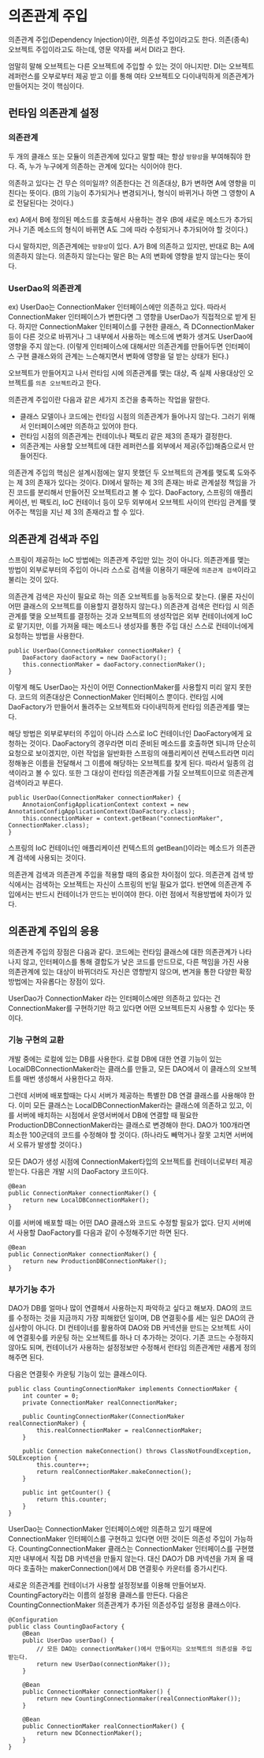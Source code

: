 # 의존관계 주입
의존관계 주입(Dependency Injection)이란, 의존성 주입이라고도 한다.
의존(종속) 오브젝트 주입이라고도 하는데, 영문 약자를 써서 DI라고 한다.

엄말히 말해 오브젝트는 다른 오브젝트에 주입할 수 있는 것이 아니지만. 
DI는 오브젝트 레퍼런스를 오부로부터 제공 받고 이를 통해 여타 오브젝트오 다이내믹하게 의존관계가 만들어지는 것이 핵심이다.

## 런타임 의존관계 설정
### 의존관계
두 개의 클래스 또는 모듈이 의존관계에 있다고 말할 때는 항상 `방향성`을 부여해줘야 한다.
즉, 누가 누구에게 의존하는 관계에 있다는 식이어야 한다.

의존하고 있다는 건 무슨 의미일까?
의존한다는 건 의존대상, B가 변하면 A에 영향을 미친다는 뜻이다.
(B의 기능이 추가되거나 변경되거나, 형식이 바뀌거나 하면 그 영향이 A로 전달된다는 것이다.)

ex) A에서 B에 정의된 메소드를 호출해서 사용하는 경우
(B에 새로운 메소드가 추가되거나 기존 메소드의 형식이 바뀌면 A도 그에 따라 수정되거나 추가되어야 할 것이다.) 

다시 말하지만, 의존관계에는 `방향성`이 있다.
A가 B에 의존하고 있지만, 반대로 B는 A에 의존하지 않는다.
의존하지 않는다는 말은 B는 A의 변화에 영향을 받지 않는다는 뜻이다.

### UserDao의 의존관계
ex)
UserDao는 ConnectionMaker 인터페이스에만 의존하고 있다.
따라서 ConnectionMaker 인터페이스가 변한다면 그 영향을 UserDao가 직접적으로 받게 된다.
하지만 ConnectionMaker 인터페이스를 구현한 클래스, 즉 DConnectionMaker 등이 다른 것으로 바뀌거나 그 내부에서 사용하는 메소드에 변화가 생겨도 UserDao에 영향을 주지 않는다.
(이렇게 인터페이스에 대해서만 의존관계를 만들어두면 인터페이스 구현 클래스와의 관계는 느슨해지면서 변화에 영향을 덜 받는 상태가 된다.)

오브젝트가 만들어지고 나서 런타임 시에 의존관계를 맺는 대상, 즉 실제 사용대상인 오브젝트를 `의존 오브젝트`라고 한다.

의존관계 주입이란 다음과 같은 세가지 조건을 충족하는 작업을 말한다.
* 클래스 모델이나 코드에는 런타임 시점의 의존관계가 들어나지 않는다. 그러기 위해서 인터페이스에만 의존하고 있어야 한다.
* 런타임 시점의 의존관계는 컨테이너나 팩토리 같은 제3의 존재가 결정한다.
* 의존관계는 사용할 오브젝트에 대한 레퍼런스를 외부에서 제공(주입)해줌으로서 만들어진다.

의존관계 주입의 핵심은 설계시점에는 알지 못했던 두 오브젝트의 관계를 맺도록 도와주는 제 3의 존재가 있다는 것이다.
DI에서 말하는 제 3의 존재는 바로 관계설정 책임을 가진 코드를 분리해서 만들어진 오브젝트라고 볼 수 있다.
DaoFactory, 스프링의 애플리케이션, 빈 팩토리, IoC 컨테이너 등이 모두 외부에서 오브젝트 사이의 런타임 관계를 맺어주는 책임을 지닌 제 3의 존재라고 할 수 있다.

## 의존관계 검색과 주입
스프링이 제공하는 IoC 방법에는 의존관계 주입만 있는 것이 아니다.
의존관계를 맺는 방법이 외부로부터의 주입이 아니라 스스로 검색을 이용하기 때문에 `의존관계 검색`이라고 불리는 것이 있다.

의존관계 검색은 자신이 필요로 하는 의존 오브젝트를 능동적으로 찾는다.
(물론 자신이 어떤 클래스의 오브젝트를 이용할지 결정하지 않는다.)
의존관계 검색은 런타임 시 의존관계를 맺을 오브젝트를 결정하는 것과 오브젝트의 생성작업은 외부 컨테이너에게 IoC로 맡기지만, 이를 가져올 때는 메소드나 생성자를 통한 주입 대신 스스로 컨테이너에게 요청하는 방법을 사용한다.

~~~
public UserDao(ConnectionMaker connectionMaker) {
    DaoFactory daoFactory = new DaoFactory();
    this.connectionMaker = daoFactory.connectionMaker();
}
~~~

이렇게 해도 UserDao는 자신이 어떤 ConnectionMaker를 사용할지 미리 알지 못한다.
코드의 의존대상은 ConnectionMaker 인터페이스 뿐이다.
런타임 시에 DaoFactory가 만들어서 돌려주는 오브젝트와 다이내믹하게 런타임 의존관계를 맺는다.

해당 방법은 외부로부터의 주입이 아니라 스스로 IoC 컨테이너인 DaoFactory에게 요청하는 것이다.
DaoFactory의 경우라면 미리 준비된 메소드를 호출하면 되니까 단순히 요청으로 보이겠지만,
이런 작업을 일반화한 스프링의 애플리케이션 컨텍스트라면 미리 정해놓은 이름을 전달해서 그 이름에 해당하는 오브젝트를 찾게 된다.
따라서 일종의 검색이라고 볼 수 있다.
또한 그 대상이 런타임 의존관계를 가질 오브젝트이므로 의존관계 검색이라고 부른다.

~~~
public UserDao(ConnectionMaker connectionMaker) {
    AnnotaionConfigApplicationContext context = new AnnotationConfigApplicationContext(DaoFactory.class);
    this.connectionMaker = context.getBean("connectionMaker", ConnectionMaker.class);
}
~~~

스프링의 IoC 컨테이너인 애플리케이션 컨텍스트의 getBean()이라는 메소드가 의존관계 검색에 사용되는 것이다.

의존관계 검색과 의존관계 주입을 적용할 때의 중요한 차이점이 있다.
의존관계 검색 방식에서는 검색하는 오브젝트는 자신이 스프링의 빈일 필요가 없다.
반면에 의존관계 주입에서는 반드시 컨테이너가 만드는 빈이여야 한다.
이런 점에서 적용방법에 차이가 있다.

## 의존관계 주입의 응용
의존관계 주입의 장점은 다음과 같다.
코드에는 런타임 클래스에 대한 의존관계가 나타나지 않고, 인터페이스를 통해 결합도가 낮은 코드를 만드므로, 다른 책임을 가진 사용 의존관계에 있는 대상이 바뀌더라도 자신은 영향받지 않으며, 변겨을 통한 다양한 확장 방법에는 자유롭다는 장점이 있다.

UserDao가 ConnectionMaker 라는 인터페이스에만 의존하고 있다는 건 ConnectionMaker를 구현하기만 하고 있다면 어떤 오브젝트든지 사용할 수 있다는 뜻이다.

### 기능 구현의 교환
개발 중에는 로컬에 있는 DB를 사용한다.
로컬 DB에 대한 연결 기능이 있는 LocalDBConnectionMaker라는 클래스를 만들고, 모든 DAO에서 이 클래스의 오브젝트를 매번 생성해서 사용한다고 하자.

그런데 서버에 배포할때는 다시 서버가 제공하는 특별한 DB 연결 클래스를 사용해야 한다.
이미 모든 클래스는 LocalDBConnectionMaker라는 클래스에 의존하고 있고, 이를 서버에 배치하는 시점에서 운영서버에서 DB에 연결할 때 필요한 ProductionDBConnectionMaker라는 클래스로 변경해야 한다.
DAO가 100개라면 최소한 100군데의 코드를 수정해야 할 것이다. (하나라도 빼먹거나 잘못 고치면 서버에서 오류가 발생할 것이다.)

모든 DAO가 생성 시점에 ConnectionMaker타입의 오브젝트를 컨테이너로부터 제공받는다.
다음은 개발 시의 DaoFactory 코드이다.
~~~
@Bean
public ConnectionMaker connectionMaker() {
    return new LocalDBConnectionMaker();
}
~~~

이를 서버에 배포할 때는 어떤 DAO 클래스와 코드도 수정할 필요가 없다.
단지 서버에서 사용할 DaoFactory를 다음과 같이 수정해주기만 하면 된다.
~~~
@Bean
public ConnectionMaker connectionMaker() {
    return new ProductionDBConnectionMaker();
}
~~~

### 부가기능 추가
DAO가 DB를 얼마나 많이 연결해서 사용하는지 파악하고 싶다고 해보자.
DAO의 코드를 수정하는 것을 지금까지 가장 피해왔던 일이며, DB 연결횟수를 세는 일은 DAO의 관심사항이 아니다.
DI 컨테이너를 활용하여 DAO와 DB 커넥션을 만드는 오브젝트 사이에 연결횟수를 카운팅 하는 오브젝트를 하나 더 추가하는 것이다.
기존 코드는 수정하지 않아도 되며, 컨테이너가 사용하는 설정정보만 수정해서 런타임 의존관계만 새롭게 정의해주면 된다.

다음은 연결횟수 카운팅 기능이 있는 클래스이다.
~~~
public class CountingConnectionMaker implements ConnectionMaker {
    int counter = 0;
    private ConnectionMaker realConnectionMaker;

    public CountingConnectionMaker(ConnectionMaker realConnectionMaker) {
        this.realConnectionMaker = realConnectionMaker;
    }

    public Connection makeConnection() throws ClassNotFoundException, SQLException {
        this.counter++;
        return realConnectionMaker.makeConnection();
    }

    public int getCounter() {
        return this.counter;
    }
}
~~~

UserDao는 ConnectionMaker 인터페이스에만 의존하고 있기 때문에 ConnectionMaker 인터페이스를 구현하고 있다면 어떤 것이든 의존성 주입이 가능하다.
CountingConnectionMaker 클래스는 ConnectionMaker 인터페이스를 구현했지만 내부에서 직접 DB 커넥션을 만들지 않는다.
대신 DAO가 DB 커넥션을 가져 올 때마다 호출하는 makerConnection()에서 DB 연결횟수 카운터를 증가시킨다.

새로운 의존관계를 컨테이너가 사용할 설정정보를 이용해 만들어보자.
CountingFactory라는 이름의 설정용 클래스를 만든다.
다음은 CountingConnectionMaker 의존관계가 추가된 의존성주입 설정용 클래스이다.
~~~
@Configuration
public class CountingDaoFactory {
    @Bean
    public UserDao userDao() {
        // 모든 DAO는 connectionMaker()에서 만들어지는 오브젝트의 의존성을 주입받는다.
        return new UserDao(connectionMaker());
    }

    @Bean
    public ConnectionMaker connectionMaker() {
        return new CountingConnectionmaker(realConnectionMaker());
    }

    @Bean
    public ConnectionMaker realConnectionMaker() {
        return new DConnectionMaker();
    }
}
~~~
